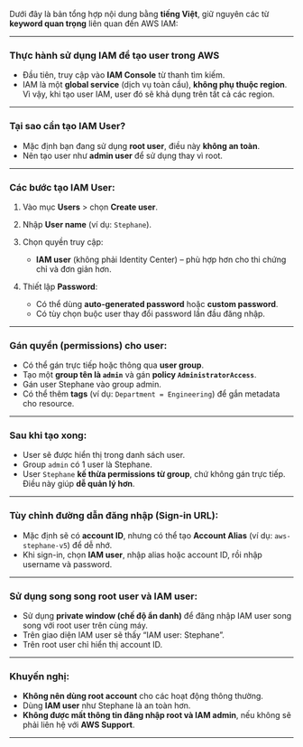 Dưới đây là bản tổng hợp nội dung bằng **tiếng Việt**, giữ nguyên các từ **keyword quan trọng** liên quan đến AWS IAM:

---

### **Thực hành sử dụng IAM để tạo user trong AWS**

* Đầu tiên, truy cập vào **IAM Console** từ thanh tìm kiếm.
* IAM là một **global service** (dịch vụ toàn cầu), **không phụ thuộc region**. Vì vậy, khi tạo user IAM, user đó sẽ khả dụng trên tất cả các region.

---

### **Tại sao cần tạo IAM User?**

* Mặc định bạn đang sử dụng **root user**, điều này **không an toàn**.
* Nên tạo user như **admin user** để sử dụng thay vì root.

---

### **Các bước tạo IAM User:**

1. Vào mục **Users** > chọn **Create user**.
2. Nhập **User name** (ví dụ: `Stephane`).
3. Chọn quyền truy cập:

   * **IAM user** (không phải Identity Center) – phù hợp hơn cho thi chứng chỉ và đơn giản hơn.
4. Thiết lập **Password**:

   * Có thể dùng **auto-generated password** hoặc **custom password**.
   * Có tùy chọn buộc user thay đổi password lần đầu đăng nhập.

---

### **Gán quyền (permissions) cho user:**

* Có thể gán trực tiếp hoặc thông qua **user group**.
* Tạo một **group tên là `admin`** và gán **policy `AdministratorAccess`**.
* Gán user Stephane vào group admin.
* Có thể thêm **tags** (ví dụ: `Department = Engineering`) để gắn metadata cho resource.

---

### **Sau khi tạo xong:**

* User sẽ được hiển thị trong danh sách user.
* Group `admin` có 1 user là Stephane.
* User `Stephane` **kế thừa permissions từ group**, chứ không gán trực tiếp. Điều này giúp **dễ quản lý hơn**.

---

### **Tùy chỉnh đường dẫn đăng nhập (Sign-in URL):**

* Mặc định sẽ có **account ID**, nhưng có thể tạo **Account Alias** (ví dụ: `aws-stephane-v5`) để dễ nhớ.
* Khi sign-in, chọn **IAM user**, nhập alias hoặc account ID, rồi nhập username và password.

---

### **Sử dụng song song root user và IAM user:**

* Sử dụng **private window (chế độ ẩn danh)** để đăng nhập IAM user song song với root user trên cùng máy.
* Trên giao diện IAM user sẽ thấy “IAM user: Stephane”.
* Trên root user chỉ hiển thị account ID.

---

### **Khuyến nghị:**

* **Không nên dùng root account** cho các hoạt động thông thường.
* Dùng **IAM user** như Stephane là an toàn hơn.
* **Không được mất thông tin đăng nhập root và IAM admin**, nếu không sẽ phải liên hệ với **AWS Support**.

---
